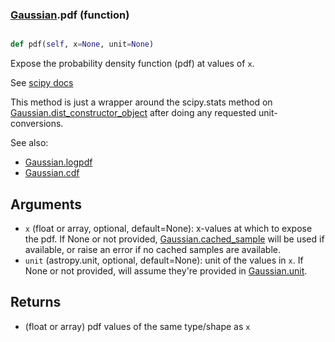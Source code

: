 ### [Gaussian](Gaussian.md).pdf (function)


```py

def pdf(self, x=None, unit=None)

```



Expose the probability density function (pdf) at values of `x`.

See [scipy docs](https://docs.scipy.org/doc/scipy/reference/generated/scipy.stats.rv_continuous.pdf.html)

This method is just a wrapper around the scipy.stats method on
[Gaussian.dist_constructor_object](Gaussian.dist_constructor_object.md) after doing any requested unit-conversions.

See also:

* [Gaussian.logpdf](Gaussian.logpdf.md)
* [Gaussian.cdf](Gaussian.cdf.md)

Arguments
----------
* `x` (float or array, optional, default=None): x-values at which to
    expose the pdf.  If None or not provided, [Gaussian.cached_sample](Gaussian.cached_sample.md)
    will be used if available, or raise an error if no cached samples
    are available.
* `unit` (astropy.unit, optional, default=None): unit of the values
    in `x`.  If None or not provided, will assume they're provided in
    [Gaussian.unit](Gaussian.unit.md).

Returns
---------
* (float or array) pdf values of the same type/shape as `x`


